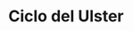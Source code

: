 ﻿---
title: "Ciclo del Ulster"
permalink: periodes_878.html
layout: periode
sidebar: periodes
pares:
  - 877:
    title: "Irlandesa"

fills:
jocsPrincipals:
jocsEscenaris:
jocsEpoca:
jocsEpocaEscenaris:
  - title: "Anachronism"
    bggId: 14038
    escenari: "Benríg Medb"
    dataInici: 
    dataFi: 

---

